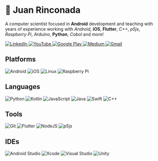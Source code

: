 # 💾 Juan Rinconada
A computer scientist focused in **Android** development and teaching with years of experience working with _Android_, **iOS**, **Flutter**, _C++_, _p5js_, _Raspberry Pi_, _Arduino_, **Python**, _Cobol_ and more!

<a href="https://www.linkedin.com/in/jrinconada/">
    <img src="https://img.shields.io/badge/linkedin-%230077B5.svg?style=flat-square&logo=linkedin&logoColor=white" alt="LinkedIn"/>
</a>
<a href="https://www.youtube.com/channel/UCKuDsSaII9Wd6vbVadx1Z6g">
    <img src="https://img.shields.io/badge/YouTube-FF0000?style=flat-square&logo=youtube&logoColor=white" alt="YouTube"/>
</a>
<a href="https://play.google.com/store/apps/dev?id=4695881001147977834">
    <img src="https://img.shields.io/badge/Google_Play-414141?style=flat-square&logo=google-play&logoColor=white" alt="Google Play"/>
</a>
<a href="https://medium.com/@jrinconada">
    <img src="https://img.shields.io/badge/Medium-12100E?style=flat-square&logo=medium&logoColor=white" alt="Medium"/>
</a>
<a href="mailto:jrinconada@gmail.com">
    <img src="https://img.shields.io/badge/Gmail-D14836?style=flat-square&logo=Gmail&logoColor=white" alt="Gmail"/>
</a>

## Platforms
![Android](https://img.shields.io/badge/Android-3DDC84?style=for-the-badge&logo=android&logoColor=white)
![iOS](https://img.shields.io/badge/iOS-000000?style=for-the-badge&logo=ios&logoColor=white)
![Linux](https://img.shields.io/badge/Linux-FCC624?style=for-the-badge&logo=linux&logoColor=black)
![Raspberry Pi](https://img.shields.io/badge/Raspberry%20Pi-A22846?style=for-the-badge&logo=Raspberry%20Pi&logoColor=white)

## Languages
![Python](https://img.shields.io/badge/python-3670A0?style=for-the-badge&logo=python&logoColor=ffdd54)
![Kotlin](https://img.shields.io/badge/kotlin-%237F52FF.svg?style=for-the-badge&logo=kotlin&logoColor=white)
![JavaScript](https://img.shields.io/badge/javascript-%23323330.svg?style=for-the-badge&logo=javascript&logoColor=%23F7DF1E)
![Java](https://img.shields.io/badge/java-%23ED8B00.svg?style=for-the-badge&logo=openjdk&logoColor=white)
![Swift](https://img.shields.io/badge/swift-F54A2A?style=for-the-badge&logo=swift&logoColor=white)
![C++](https://img.shields.io/badge/c++-%2300599C.svg?style=for-the-badge&logo=c%2B%2B&logoColor=white)

## Tools
![Git](https://img.shields.io/badge/git-%23F05033.svg?style=for-the-badge&logo=git&logoColor=white)
![Flutter](https://img.shields.io/badge/Flutter-%2302569B.svg?style=for-the-badge&logo=Flutter&logoColor=white)
![NodeJS](https://img.shields.io/badge/node.js-6DA55F?style=for-the-badge&logo=node.js&logoColor=white)
![p5js](https://img.shields.io/badge/p5.js-ED225D?style=for-the-badge&logo=p5.js&logoColor=FFFFFF)

## IDEs
![Android Studio](https://img.shields.io/badge/android%20studio-346ac1?style=for-the-badge&logo=android%20studio&logoColor=white)
![Xcode](https://img.shields.io/badge/Xcode-007ACC?style=for-the-badge&logo=Xcode&logoColor=white)
![Visual Studio](https://img.shields.io/badge/Visual%20Studio-5C2D91.svg?style=for-the-badge&logo=visual-studio&logoColor=white)
![Unity](https://img.shields.io/badge/unity-%23000000.svg?style=for-the-badge&logo=unity&logoColor=white)
